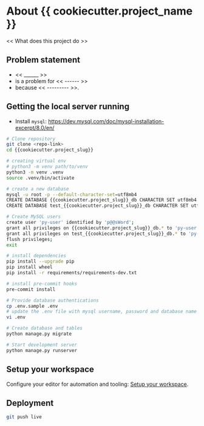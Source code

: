 # About {{ cookiecutter.project_name }}

<< What does this project do >>

## Problem statement

- << ______ >>
- is a problem for << ------ >>
- because << --------- >>.


## Getting the local server running

- Install `mysql`: https://dev.mysql.com/doc/mysql-installation-excerpt/8.0/en/

```bash
# Clone repository
git clone <repo-link>
cd {{cookiecutter.project_slug}}

# creating virtual env
# python3 -m venv path/to/venv
python3 -m venv .venv
source .venv/bin/activate

# create a new database
mysql -u root -p --default-character-set=utf8mb4
CREATE DATABASE {{cookiecutter.project_slug}}_db CHARACTER SET utf8mb4 COLLATE utf8mb4_0900_ai_ci;
CREATE DATABASE test_{{cookiecutter.project_slug}}_db CHARACTER SET utf8mb4 COLLATE utf8mb4_0900_ai_ci;

# Create MySQL users
create user 'py-user' identified by 'p@@sWord';
grant all privileges on {{cookiecutter.project_slug}}_db.* to 'py-user';
grant all privileges on test_{{cookiecutter.project_slug}}_db.* to 'py-user';
flush privileges;
exit

# install dependencies
pip install --upgrade pip
pip install wheel
pip install -r requirements/requirements-dev.txt

# install pre-commit hooks
pre-commit install

# Provide database authentications
cp .env.sample .env
# update the .env file with mysql username, password and database name
vi .env

# Create database and tables
python manage.py migrate

# Start development server
python manage.py runserver
```

## Setup your workspace

Configure your editor for automation and tooling: [Setup your workspace](https://team.screener.in/coding/1.%20Getting%20Started/automate-your-editor/).


## Deployment

```bash
git push live
```
